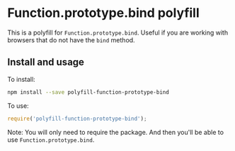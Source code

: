 # Function.prototype.bind polyfill

This is a polyfill for `Function.prototype.bind`. Useful if you are working with
browsers that do not have the `bind` method.

## Install and usage

To install:

```sh
npm install --save polyfill-function-prototype-bind
```

To use:

```js
require('polyfill-function-prototype-bind');
```

Note: You will only need to require the package. And then you'll be able to use `Function.prototype.bind`.
